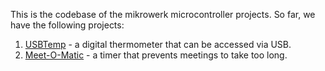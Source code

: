 This is the codebase of the mikrowerk microcontroller projects. So far, we have the following projects:

  1. [USBTemp](http://code.google.com/p/mikrowerk/wiki/USBTemp) - a digital thermometer that can be accessed via USB.
  1. [Meet-O-Matic](http://code.google.com/p/mikrowerk/wiki/MeetOMatic) - a timer that prevents meetings to take too long.